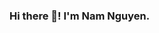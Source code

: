 ### Hi there 👋! I'm Nam Nguyen.

<!--
**namnguyen191/namnguyen191** is a ✨ _special_ ✨ repository because its `README.md` (this file) appears on your GitHub profile.

- 🔭 I’m currently working on a E-Commerce Web App using Angular and ASP.Net Core v3.1
- 🌱 I’m currently learning how to build micro-services using Docker and Container as well as Kubernetes
- 👯 I’m looking to for opportunies to be more engaging with the Hacking Community :blush:
- 🤔 I’m looking for help with building my professional career as a developer.
- 💬 Ask me about anything!
- 📫 How to reach me: hoangnamnguyen191@gmail.com
- 😄 Pronouns: He/ Him
- ⚡ Fun fact: I love solving coding challenges. I enjoy spending most of my free time learning new web technology.
-->
